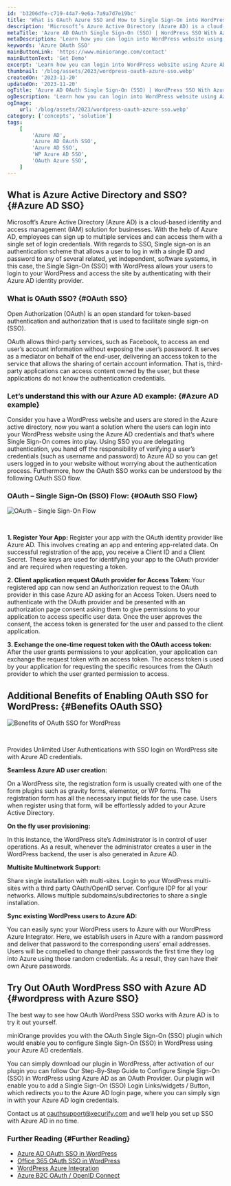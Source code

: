 ```yaml
---
id: 'b3206dfe-c719-44a7-9e6a-7a9a7d7e19bc'
title: 'What is OAuth Azure SSO and How to Single Sign-On into WordPress using Azure AD Credentials?'
description: 'Microsoft’s Azure Active Directory (Azure AD) is a cloud-based identity and access management (IAM) solution for businesses. With the help of Azure AD, employees can sign up to multiple services and can access them with a single set of login credentials.'
metaTitle: 'Azure AD OAuth Single Sign-On (SSO) | WordPress SSO With Azure AD'
metaDescription: 'Learn how you can login into WordPress website using Azure AD credentials. With miniOrange OAuth plugin, you can easily implement Single Sign-On (SSO) for WordPress-Azure AD.'
keywords: 'Azure OAuth SSO'
mainButtonLink: 'https://www.miniorange.com/contact'
mainButtonText: 'Get Demo'
excerpt: 'Learn how you can login into WordPress website using Azure AD credentials. With miniOrange OAuth plugin, you can easily implement Single Sign-On (SSO) for WordPress-Azure AD.'
thumbnail: '/blog/assets/2023/wordpress-oauth-azure-sso.webp'
createdOn: '2023-11-20'
updatedOn: '2023-11-20'
ogTitle: 'Azure AD OAuth Single Sign-On (SSO) | WordPress SSO With Azure AD'
ogDescription: 'Learn how you can login into WordPress website using Azure AD credentials. With miniOrange OAuth plugin, you can easily implement Single Sign-On (SSO) for WordPress-Azure AD.'
ogImage:
    url: '/blog/assets/2023/wordpress-oauth-azure-sso.webp'
category: ['concepts', 'solution']
tags:
    [
		'Azure AD',
		'Azure AD OAuth SSO',
		'Azure AD SSO',
		'WP Azure AD SSO',
		'OAuth Azure SSO',
    ]
---
```


## What is Azure Active Directory and SSO? {#Azure AD SSO}

Microsoft’s Azure Active Directory (Azure AD) is a cloud-based identity and access management (IAM) solution for businesses. With the help of Azure AD, employees can sign up to multiple services and can access them with a single set of login credentials. With regards to SSO, Single sign-on is an authentication scheme that allows a user to log in with a single ID and password to any of several related, yet independent, software systems, in this case, the Single Sign-On (SSO) with WordPress allows your users to login to your WordPress and access the site by authenticating with their Azure AD identity provider.

### What is OAuth SSO? {#OAuth SSO}

Open Authorization (OAuth) is an open standard for token-based authentication and authorization that is used to facilitate single sign-on (SSO).

OAuth allows third-party services, such as Facebook, to access an end user’s account information without exposing the user’s password. It serves as a mediator on behalf of the end-user, delivering an access token to the service that allows the sharing of certain account information. That is, third-party applications can access content owned by the user, but these applications do not know the authentication credentials.

### Let’s understand this with our Azure AD example: {#Azure AD example}

Consider you have a WordPress website and users are stored in the Azure active directory, now you want a solution where the users can login into your WordPress website using the Azure AD credentials and that’s where Single Sign-On comes into play. Using SSO you are delegating authentication, you hand off the responsibility of verifying a user’s credentials (such as username and password) to Azure AD so you can get users logged in to your website without worrying about the authentication process. Furthermore, how the OAuth SSO works can be understood by the following OAuth SSO flow.

### OAuth – Single Sign-On (SSO) Flow: {#OAuth SSO Flow}

![OAuth – Single Sign-On Flow](/blog/assets/2023/oauth-sso-flow.webp)

&nbsp;

**1. Register Your App:**
Register your app with the OAuth identity provider like Azure AD. This involves creating an app and entering app-related data. On successful registration of the app, you receive a Client ID and a Client Secret. These keys are used for identifying your app to the OAuth provider and are required when requesting a token.

**2. Client application request OAuth provider for Access Token:**
Your registered app can now send an Authorization request to the OAuth provider in this case Azure AD asking for an Access Token. Users need to authenticate with the OAuth provider and be presented with an authorization page consent asking them to give permissions to your application to access specific user data. Once the user approves the consent, the access token is generated for the user and passed to the client application.

**3. Exchange the one-time request token with the OAuth access token:**
After the user grants permissions to your application, your application can exchange the request token with an access token. The access token is used by your application for requesting the specific resources from the OAuth provider to which the user granted permission to access.

## Additional Benefits of Enabling OAuth SSO for WordPress: {#Benefits OAuth SSO}

![Benefits of OAuth SSO for WordPress](/blog/assets/2023/wp-azure-ad-oauth-sso.webp)

&nbsp;

Provides Unlimited User Authentications with SSO login on WordPress site with Azure AD credentials.

**Seamless Azure AD user creation:**

On a WordPress site, the registration form is usually created with one of the form plugins such as gravity forms, elementor, or WP forms. The registration form has all the necessary input fields for the use case. Users when register using that form, will be effortlessly added to your Azure Active Directory.

**On the fly user provisioning:**

In this instance, the WordPress site’s Administrator is in control of user operations. As a result, whenever the administrator creates a user in the WordPress backend, the user is also generated in Azure AD.

**Multisite Multinetwork Support:**

Share single installation with multi-sites. Login to your WordPress multi-sites with a third party OAuth/OpenID server. Configure IDP for all your networks. Allows multiple subdomains/subdirectories to share a single installation.

**Sync existing WordPress users to Azure AD:**

You can easily sync your WordPress users to Azure with our WordPress Azure Integrator. Here, we establish users in Azure with a random password and deliver that password to the corresponding users’ email addresses. Users will be compelled to change their passwords the first time they log into Azure using those random credentials. As a result, they can have their own Azure passwords.

## Try Out OAuth WordPress SSO with Azure AD {#wordpress with Azure SSO}

The best way to see how OAuth WordPress SSO works with Azure AD is to try it out yourself.

miniOrange provides you with the OAuth Single Sign-On (SSO) plugin which would enable you to configure Single Sign-On (SSO) in WordPress using your Azure AD credentials.

You can simply download our plugin in WordPress, after activation of our plugin you can follow Our Step-By-Step Guide to Configure Single Sign-On (SSO) in WordPress using Azure AD as an OAuth Provider. Our plugin will enable you to add a Single Sign-On (SSO) Login Links/widgets / Button, which redirects you to the Azure AD login page, where you can simply sign in with your Azure AD login credentials.

Contact us at [oauthsupport@xecurify.com](oauthsupport@xecurify.com) and we’ll help you set up SSO with Azure AD in no time.

### Further Reading {#Further Reading}

- [Azure AD OAuth SSO in WordPress](https://plugins.miniorange.com/azure-ad-single-sign-on-wordpress-sso-oauth-openid-connect)
- [Office 365 OAuth SSO in WordPress](https://plugins.miniorange.com/office-365-single-sign-on-wordpress-sso-oauth-openid-connect)
- [WordPress Azure Integration](https://plugins.miniorange.com/wordpress-azure-integration)
- [Azure B2C OAuth / OpenID Connect](https://plugins.miniorange.com/setup-guide-azure-b2c-oauth-openid-connect-app)
